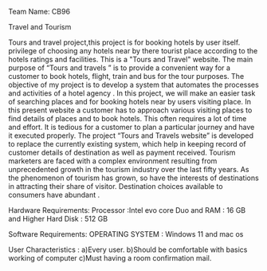 Team Name: CB96

Travel and Tourism


Tours and travel project,this project is for  booking hotels by user itself.
privilege of choosing any hotels near by there tourist place according to the hotels ratings and facilities.
This is a "Tours and Travel" website. The main purpose of “Tours and travels ” is to provide a convenient way for a customer to book hotels, flight, train and bus for the tour purposes. The objective of my project is to develop a system that automates the processes and activities of a hotel agency . In this project, we will make an easier task of searching places and for booking hotels near by users visiting place. In this present website a customer has to approach various visiting places to find details of places and to book hotels. This often requires a lot of time and effort. It is tedious for a customer to plan a particular journey and have it executed properly. The project “Tours and Travels website” is developed to replace the currently existing system, which help in keeping record of customer details of destination as well as payment received. Tourism marketers are faced with a complex environment resulting from unprecedented growth in the tourism industry over the last fifty years. As the phenomenon of tourism has grown, so have the interests of destinations in attracting their share of visitor. Destination choices available to consumers have abundant . 

Hardware Requirements:
Processor :Intel evo core Duo and  RAM : 16 GB and Higher Hard Disk : 512 GB 

Software Requirements:
OPERATING SYSTEM : Windows 11 and mac os

User Characteristics :
a)Every user. 
b)Should be comfortable with basics working of computer 
c)Must having a room confirmation mail.

